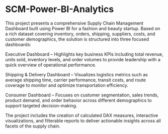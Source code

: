 # SCM-Power-BI-Analytics

This project presents a comprehensive Supply Chain Management Dashboard built using Power BI for a fashion and beauty startup. Based on a rich dataset covering inventory, orders, shipping, suppliers, costs, and customer demographics, the solution is structured into three focused dashboards:

Executive Dashboard – Highlights key business KPIs including total revenue, units sold, inventory levels, and order volumes to provide leadership with a quick overview of operational performance.

Shipping & Delivery Dashboard – Visualizes logistics metrics such as average shipping time, carrier performance, transit costs, and route coverage to monitor and optimize transportation efficiency.

Consumer Dashboard – Focuses on customer segmentation, sales trends, product demand, and order behavior across different demographics to support targeted decision-making.

The project includes the creation of calculated DAX measures, interactive visualizations, and filterable reports to deliver actionable insights across all facets of the supply chain.
